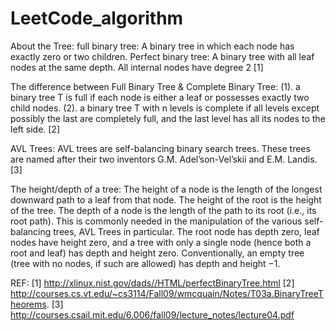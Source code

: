 LeetCode_algorithm
==================

About the Tree:
full binary tree: A binary tree in which each node has exactly zero or two children.
Perfect binary tree: A binary tree with all leaf nodes at the same depth. All internal nodes have degree 2 [1]

The difference between Full Binary Tree & Complete Binary Tree:
(1). a binary tree T is full if each node is either a leaf or possesses exactly two child nodes.
(2). a binary tree T with n levels is complete if all levels except possibly the last are completely full, and the last level has all its 
nodes to the left side. [2]

AVL Trees: AVL trees are self-balancing binary search trees. These trees are named after their two
inventors G.M. Adel’son-Vel’skii and E.M. Landis. [3]

The height/depth of a tree:
The height of a node is the length of the longest downward path to a leaf from that node. 
The height of the root is the height of the tree. The depth of a node is the length of the path to its root (i.e., its root path).
This is commonly needed in the manipulation of the various self-balancing trees, 
AVL Trees in particular. The root node has depth zero, leaf nodes have height zero, 
and a tree with only a single node (hence both a root and leaf) has depth and height zero. 
Conventionally, an empty tree (tree with no nodes, if such are allowed) has depth and height −1.


REF: 
[1] http://xlinux.nist.gov/dads//HTML/perfectBinaryTree.html
[2] http://courses.cs.vt.edu/~cs3114/Fall09/wmcquain/Notes/T03a.BinaryTreeTheorems.
[3] http://courses.csail.mit.edu/6.006/fall09/lecture_notes/lecture04.pdf
